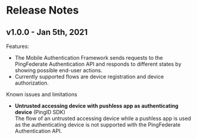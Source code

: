 # Release Notes

## v1.0.0 - Jan 5th, 2021

Features:

- The Mobile Authentication Framework sends requests to the PingFederate Authentication API and responds to different states by showing possible end-user actions.
- Currently supported flows are device registration and device authorization.

Known issues and limitations

- **Untrusted accessing device with pushless app as authenticating device** (PingID SDK)<br>
The flow of an untrusted accessing device while a pushless app is used as the authenticating device is not supported with the PingFederate Authentication API.
